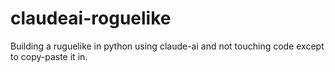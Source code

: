 # claudeai-roguelike
Building a ruguelike in python using claude-ai and not touching code except to copy-paste it in.
